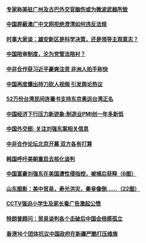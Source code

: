 #### [专家称美驻广州及古巴外交官脑伤或为微波武器所致](../pages/zyyyoeqqvi/4555824.md) 

#### [中国屏蔽澳广中文网拒绝澄清如何违反法规](../pages/zyyyoeqqvi/4555799.md) 

#### [时事大家谈：雄安新区是科学决策，还是领导主观意志？](../pages/zyyyoeqqvi/4555691.md) 

#### [中国陪审制度，沦为党管法陪衬？](../pages/zyyyoeqqvi/4555624.md) 

#### [中非合作获习近平豪爽注资 非洲人拍手称快](../pages/zyyyoeqqvi/4555609.md) 

#### [中国再度爆出持刀砍人视频 引发舆论热议](../pages/zyyyoeqqvi/4555471.md) 

#### [52万份台湾民间连署书支持东京奥运台湾正名](../pages/zyyyoeqqvi/4555424.md) 

#### [中国经济下行压力新迹象:制造业PMI创一年多新低](../pages/zyyyoeqqvi/4555400.md) 

#### [中国外交部: 关注刘强东案相关信息](../pages/zyyyoeqqvi/4555393.md) 

#### [中非合作论坛北京开幕 双方各有打算](../pages/zyyyoeqqvi/4555296.md) 

#### [韩国呼吁美朝重启去核化谈判](../pages/zyyyoeqqvi/4555264.md) 

#### [中国富豪刘强东在美国遭性侵指控，被捕后获释（6图）](../pages/zyyyoeqqvi/4554747.md) 

#### [山东图影：美中贸易，寿光洪灾，秦皇像倒……（22图）](../pages/zyyyoeqqvi/4549400.md) 

#### [CCTV强迫小学生及家长看广告激起公愤](../pages/zyyyoeqqvi/4554620.md) 

#### [特朗普顾问：贸易谈判各个击破后中国会倍感孤立](../pages/zyyyoeqqvi/4554603.md) 

#### [香港16个团体抗议中国政府在新疆严酷打压维族](../pages/zyyyoeqqvi/4554564.md) 

